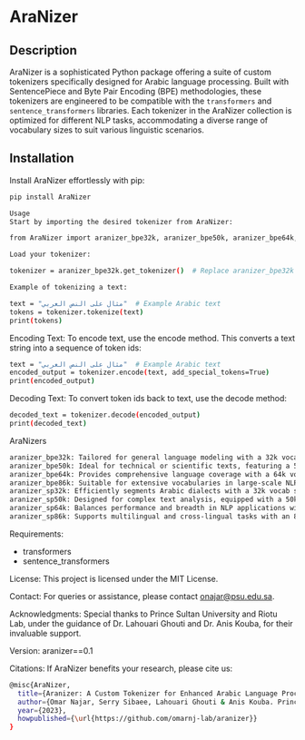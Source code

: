# AraNizer

## Description
AraNizer is a sophisticated Python package offering a suite of custom tokenizers specifically designed for Arabic language processing. Built with SentencePiece and Byte Pair Encoding (BPE) methodologies, these tokenizers are engineered to be compatible with the `transformers` and `sentence_transformers` libraries. Each tokenizer in the AraNizer collection is optimized for different NLP tasks, accommodating a diverse range of vocabulary sizes to suit various linguistic scenarios.

## Installation
Install AraNizer effortlessly with pip:
```bash
pip install AraNizer

Usage
Start by importing the desired tokenizer from AraNizer:

from AraNizer import aranizer_bpe32k, aranizer_bpe50k, aranizer_bpe64k, aranizer_bpe86k, aranizer_sp32k, aranizer_sp50k, aranizer_sp64k, aranizer_sp86k

Load your tokenizer:

tokenizer = aranizer_bpe32k.get_tokenizer()  # Replace aranizer_bpe32k with your chosen tokenizer

Example of tokenizing a text:

text = "مثال على النص العربي"  # Example Arabic text
tokens = tokenizer.tokenize(text)
print(tokens)
```

Encoding Text:
To encode text, use the encode method. This converts a text string into a sequence of token ids:
```bash
text = "مثال على النص العربي"  # Example Arabic text
encoded_output = tokenizer.encode(text, add_special_tokens=True)
print(encoded_output)
```
Decoding Text:
To convert token ids back to text, use the decode method:
```bash
decoded_text = tokenizer.decode(encoded_output)
print(decoded_text)
```

AraNizers
```bash
aranizer_bpe32k: Tailored for general language modeling with a 32k vocab size.
aranizer_bpe50k: Ideal for technical or scientific texts, featuring a 50k vocab size.
aranizer_bpe64k: Provides comprehensive language coverage with a 64k vocab size.
aranizer_bpe86k: Suitable for extensive vocabularies in large-scale NLP tasks with an 86k vocab size.
aranizer_sp32k: Efficiently segments Arabic dialects with a 32k vocab size.
aranizer_sp50k: Designed for complex text analysis, equipped with a 50k vocab size.
aranizer_sp64k: Balances performance and breadth in NLP applications with a 64k vocab size.
aranizer_sp86k: Supports multilingual and cross-lingual tasks with an 86k vocab size.
```
Requirements:
- transformers
- sentence_transformers
  
License:
This project is licensed under the MIT License.

Contact:
For queries or assistance, please contact onajar@psu.edu.sa.

Acknowledgments:
Special thanks to Prince Sultan University and Riotu Lab, under the guidance of Dr. Lahouari Ghouti and Dr. Anis Kouba, for their invaluable support.

Version:
aranizer==0.1

Citations:
If AraNizer benefits your research, please cite us:
```bash
@misc{AraNizer,
  title={Aranizer: A Custom Tokenizer for Enhanced Arabic Language Processing},
  author={Omar Najar, Serry Sibaee, Lahouari Ghouti & Anis Kouba. Prince Sultan University, Riyadh, Saudi Arabia},
  year={2023},
  howpublished={\url{https://github.com/omarnj-lab/aranizer}}
}
```


